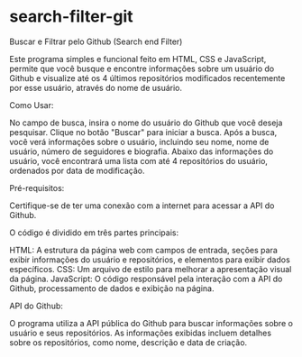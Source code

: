 # search-filter-git

Buscar e Filtrar pelo Github (Search end Filter)

Este programa simples e funcional feito em HTML, CSS e JavaScript, permite que você busque e encontre informações sobre um usuário do Github e visualize até os 4 últimos repositórios modificados recentemente por esse usuário, através do nome de usuário.


Como Usar:

No campo de busca, insira o nome do usuário do Github que você deseja pesquisar.
Clique no botão "Buscar" para iniciar a busca.
Após a busca, você verá informações sobre o usuário, incluindo seu nome, nome de usuário, número de seguidores e biografia.
Abaixo das informações do usuário, você encontrará uma lista com até 4 repositórios do usuário, ordenados por data de modificação.


Pré-requisitos:

Certifique-se de ter uma conexão com a internet para acessar a API do Github.


O código é dividido em três partes principais:

HTML: A estrutura da página web com campos de entrada, seções para exibir informações do usuário e repositórios, e elementos para exibir dados específicos.
CSS: Um arquivo de estilo para melhorar a apresentação visual da página.
JavaScript: O código responsável pela interação com a API do Github, processamento de dados e exibição na página.


API do Github:

O programa utiliza a API pública do Github para buscar informações sobre o usuário e seus repositórios. As informações exibidas incluem detalhes sobre os repositórios, como nome, descrição e data de criação.
